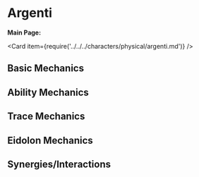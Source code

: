 # Argenti

**Main Page:**

<Card item={require('../../../characters/physical/argenti.md')} />

## Basic Mechanics

## Ability Mechanics

## Trace Mechanics

## Eidolon Mechanics

## Synergies/Interactions
